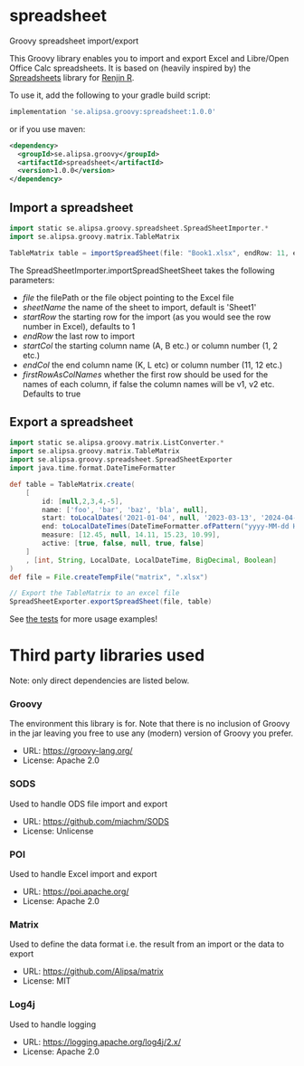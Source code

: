 # spreadsheet
Groovy spreadsheet import/export

This Groovy library enables you to import and export Excel and Libre/Open Office Calc spreadsheets.
It is based on (heavily inspired by) the [Spreadsheets](https://github.com/Alipsa/spreadsheets) library 
for [Renjin R](https://github.com/bedatadriven/renjin).

To use it, add the following to your gradle build script: 
```groovy
implementation 'se.alipsa.groovy:spreadsheet:1.0.0'
```
or if you use maven:
```xml
<dependency>
  <groupId>se.alipsa.groovy</groupId>
  <artifactId>spreadsheet</artifactId>
  <version>1.0.0</version>
</dependency>
```

## Import a spreadsheet
```groovy
import static se.alipsa.groovy.spreadsheet.SpreadSheetImporter.*
import se.alipsa.groovy.matrix.TableMatrix

TableMatrix table = importSpreadSheet(file: "Book1.xlsx", endRow: 11, endCol: 4)
```
The SpreadSheetImporter.importSpreadSheetSheet takes the following parameters:
- _file_ the filePath or the file object pointing to the Excel file
- _sheetName_ the name of the sheet to import, default is 'Sheet1'
- _startRow_ the starting row for the import (as you would see the row number in Excel), defaults to 1
- _endRow_ the last row to import
- _startCol_ the starting column name (A, B etc.) or column number (1, 2 etc.)
- _endCol_ the end column name (K, L etc) or column number (11, 12 etc.)
- _firstRowAsColNames_ whether the first row should be used for the names of each column, if false the column names will be v1, v2 etc. Defaults to true

## Export a spreadsheet

```groovy
import static se.alipsa.groovy.matrix.ListConverter.*
import se.alipsa.groovy.matrix.TableMatrix
import se.alipsa.groovy.spreadsheet.SpreadSheetExporter
import java.time.format.DateTimeFormatter

def table = TableMatrix.create(
    [
        id: [null,2,3,4,-5],
        name: ['foo', 'bar', 'baz', 'bla', null],
        start: toLocalDates('2021-01-04', null, '2023-03-13', '2024-04-15', '2025-05-20'),
        end: toLocalDateTimes(DateTimeFormatter.ofPattern("yyyy-MM-dd HH:mm:ss"), '2021-02-04 12:01:22', '2022-03-12 13:14:15', '2023-04-13 15:16:17', null, '2025-06-20 17:18:19'),
        measure: [12.45, null, 14.11, 15.23, 10.99],
        active: [true, false, null, true, false]
    ]
    , [int, String, LocalDate, LocalDateTime, BigDecimal, Boolean]
)
def file = File.createTempFile("matrix", ".xlsx")

// Export the TableMatrix to an excel file
SpreadSheetExporter.exportSpreadSheet(file, table)
```

See [the tests](https://github.com/Alipsa/spreadsheet/tree/main/src/test/groovy/spreadsheet) for more usage examples!

# Third party libraries used
Note: only direct dependencies are listed below.

### Groovy
The environment this library is for. Note that there is no inclusion of Groovy in the jar leaving you free to use
any (modern) version of Groovy you prefer.
- URL: https://groovy-lang.org/
- License: Apache 2.0

### SODS 
Used to handle ODS file import and export
- URL: https://github.com/miachm/SODS
- License: Unlicense

### POI
Used to handle Excel import and export
- URL: https://poi.apache.org/
- License: Apache 2.0

### Matrix
Used to define the data format i.e. the result from an import or the data to export
- URL: https://github.com/Alipsa/matrix
- License: MIT

### Log4j
Used to handle logging
- URL: https://logging.apache.org/log4j/2.x/
- License: Apache 2.0